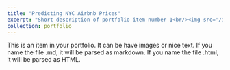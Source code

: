 ```yaml
---
title: "Predicting NYC Airbnb Prices"
excerpt: "Short description of portfolio item number 1<br/><img src='/images/airbnb-bagel.gif' width='200' height='100'>"
collection: portfolio
---
```


This is an item in your portfolio. It can be have images or nice text. If you name the file .md, it will be parsed as markdown. If you name the file .html, it will be parsed as HTML.
